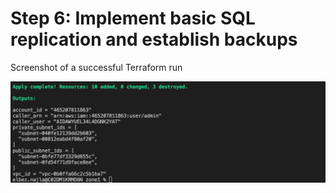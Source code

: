 # Step 6: Implement basic SQL replication and establish backups

Screenshot of a successful Terraform run  


![Terraform apply](img/rds_deploy.png)